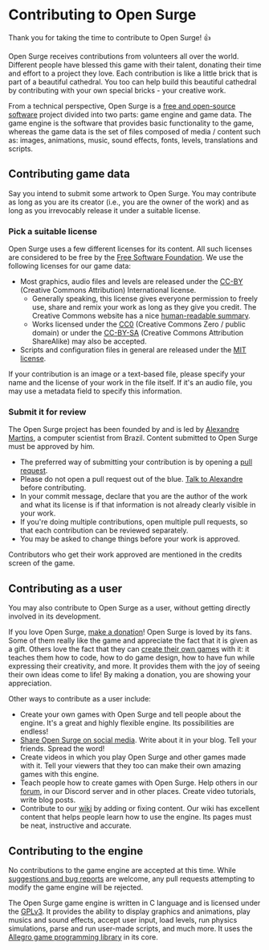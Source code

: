 # Contributing to Open Surge

Thank you for taking the time to contribute to Open Surge! :+1:

Open Surge receives contributions from volunteers all over the world. Different people have blessed this game with their talent, donating their time and effort to a project they love. Each contribution is like a little brick that is part of a beautiful cathedral. You too can help build this beautiful cathedral by contributing with your own special bricks - your creative work.

From a technical perspective, Open Surge is a [free and open-source software](https://en.wikipedia.org/wiki/Free_and_open-source_software) project divided into two parts: game engine and game data. The game engine is the software that provides basic functionality to the game, whereas the game data is the set of files composed of media / content such as: images, animations, music, sound effects, fonts, levels, translations and scripts.

## Contributing game data

Say you intend to submit some artwork to Open Surge. You may contribute as long as you are its creator (i.e., you are the owner of the work) and as long as you irrevocably release it under a suitable license.

### Pick a suitable license

Open Surge uses a few different licenses for its content. All such licenses are considered to be free by the [Free Software Foundation](http://www.fsf.org). We use the following licenses for our game data:

* Most graphics, audio files and levels are released under the [CC-BY](licenses/CC-BY-3.0-legalcode.txt) (Creative Commons Attribution) International license.
    * Generally speaking, this license gives everyone permission to freely use, share and remix your work as long as they give you credit. The Creative Commons website has a nice [human-readable summary](https://creativecommons.org/licenses/by/3.0/).
    * Works licensed under the [CC0](licenses/CC0-1.0-legalcode.txt) (Creative Commons Zero / public domain) or under the [CC-BY-SA](licenses/CC-BY-SA-3.0-legalcode.txt) (Creative Commons Attribution ShareAlike) may also be accepted.
* Scripts and configuration files in general are released under the [MIT license](licenses/MIT-license.txt).

If your contribution is an image or a text-based file, please specify your name and the license of your work in the file itself. If it's an audio file, you may use a metadata field to specify this information.

### Submit it for review

The Open Surge project has been founded by and is led by [Alexandre Martins](https://github.com/alemart), a computer scientist from Brazil. Content submitted to Open Surge must be approved by him.

* The preferred way of submitting your contribution is by opening a [pull request](https://github.com/alemart/opensurge/pulls).
* Please do not open a pull request out of the blue. [Talk to Alexandre](https://wiki.opensurge2d.org/Contact_the_developers) before contributing.
* In your commit message, declare that you are the author of the work and what its license is if that information is not already clearly visible in your work.
* If you're doing multiple contributions, open multiple pull requests, so that each contribution can be reviewed separately.
* You may be asked to change things before your work is approved.

Contributors who get their work approved are mentioned in the credits screen of the game.

## Contributing as a user

You may also contribute to Open Surge as a user, without getting directly involved in its development.

If you love Open Surge, [make a donation](http://opensurge2d.org/contribute)! Open Surge is loved by its fans. Some of them really like the game and appreciate the fact that it is given as a gift. Others love the fact that they can [create their own games](https://wiki.opensurge2d.org/Introduction_to_Modding) with it: it teaches them how to code, how to do game design, how to have fun while expressing their creativity, and more. It provides them with the joy of seeing their own ideas come to life! By making a donation, you are showing your appreciation.

Other ways to contribute as a user include:

* Create your own games with Open Surge and tell people about the engine. It's a great and highly flexible engine. Its possibilities are endless!
* [Share Open Surge on social media](http://opensurge2d.org/share). Write about it in your blog. Tell your friends. Spread the word!
* Create videos in which you play Open Surge and other games made with it. Tell your viewers that they too can make their own amazing games with this engine.
* Teach people how to create games with Open Surge. Help others in our [forum](http://forum.opensurge2d.org), in our Discord server and in other places. Create video tutorials, write blog posts.
* Contribute to our [wiki](http://wiki.opensurge2d.org) by adding or fixing content. Our wiki has excellent content that helps people learn how to use the engine. Its pages must be neat, instructive and accurate.

## Contributing to the engine

No contributions to the game engine are accepted at this time. While [suggestions and bug reports](http://opensurge2d.org/appdata/bugtracker.html) are welcome, any pull requests attempting to modify the game engine will be rejected.

The Open Surge game engine is written in C language and is licensed under the [GPLv3](licenses/GPL3-license.txt). It provides the ability to display graphics and animations, play musics and sound effects, accept user input, load levels, run physics simulations, parse and run user-made scripts, and much more. It uses the [Allegro game programming library](http://liballeg.org) in its core.